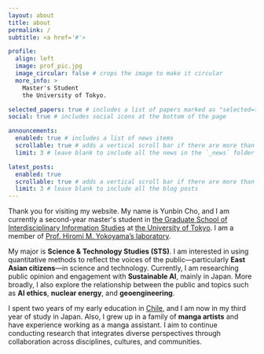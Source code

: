 ```yaml
---
layout: about
title: about
permalink: /
subtitle: <a href='#'>

profile:
  align: left
  image: prof_pic.jpg
  image_circular: false # crops the image to make it circular
  more_info: >
    Master's Student
    the University of Tokyo.

selected_papers: true # includes a list of papers marked as "selected={true}"
social: true # includes social icons at the bottom of the page

announcements:
  enabled: true # includes a list of news items
  scrollable: true # adds a vertical scroll bar if there are more than 3 news items
  limit: 3 # leave blank to include all the news in the `_news` folder

latest_posts:
  enabled: true
  scrollable: true # adds a vertical scroll bar if there are more than 3 new posts items
  limit: 3 # leave blank to include all the blog posts
---
```


Thank you for visiting my website.
My name is Yunbin Cho, and I am currently a second-year master's student in [the Graduate School of Interdisciplinary Information Studies](https://www.iii.u-tokyo.ac.jp/) at [the University of Tokyo](https://www.u-tokyo.ac.jp/en/). I am a member of [Prof. Hiromi M. Yokoyama’s laboratory](https://member.ipmu.jp/hiromi.yokoyama/en/index.html).

My major is **Science & Technology Studies (STS)**. I am interested in using quantitative methods to reflect the voices of the public—particularly **East Asian citizens**—in science and technology. Currently, I am researching public opinion and engagement with **Sustainable AI**, mainly in Japan. More broadly, I also explore the relationship between the public and topics such as **AI ethics**, **nuclear energy**, and **geoengineering**.

I spent two years of my early education in [Chile](https://www.academiahumanidades.cl/), and I am now in my third year of study in Japan. Also, I grew up in a family of **manga artists** and have experience working as a manga assistant. I aim to continue conducting research that integrates diverse perspectives through collaboration across disciplines, cultures, and communities.
